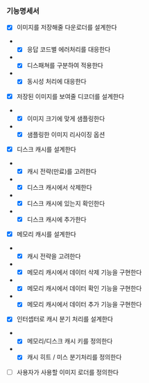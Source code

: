 
### 기능명세서

- [x] 이미지를 저장해줄 다운로더를 설계한다
- - [x] 응답 코드별 에러처리를 대응한다
- - [x] 디스패쳐를 구분하여 적용한다
- - [x] 동시성 처리에 대응한다
- [x] 저장된 이미지를 보여줄 디코더를 설계한다
- - [x] 이미지 크기에 맞게 샘플링한다
- - [x] 샘플링한 이미지 리사이징 옵션
- [x] 디스크 캐시를 설계한다
- - [x] 캐시 전략(만료)를 고려한다
- - [x] 디스크 캐시에서 삭제한다
- - [x] 디스크 캐시에 있는지 확인한다
- - [x] 디스크 캐시에 추가한다
- [x] 메모리 캐시를 설계한다
- - [x] 캐시 전략을 고려한다
- - [x] 메모리 캐시에서 데이터 삭제 기능을 구현한다
- - [x] 메모리 캐시에서 데이터 확인 기능을 구현한다
- - [x] 메모리 캐시에서 데이터 추가 기능을 구현한다
- [x] 인터셉터로 캐시 분기 처리를 설계한다
- - [x] 메모리/디스크 캐시 키를 정의한다
- - [x] 캐시 히트 / 미스 분기처리를 정의한다
- [ ] 사용자가 사용할 이미지 로더를 정의한다

